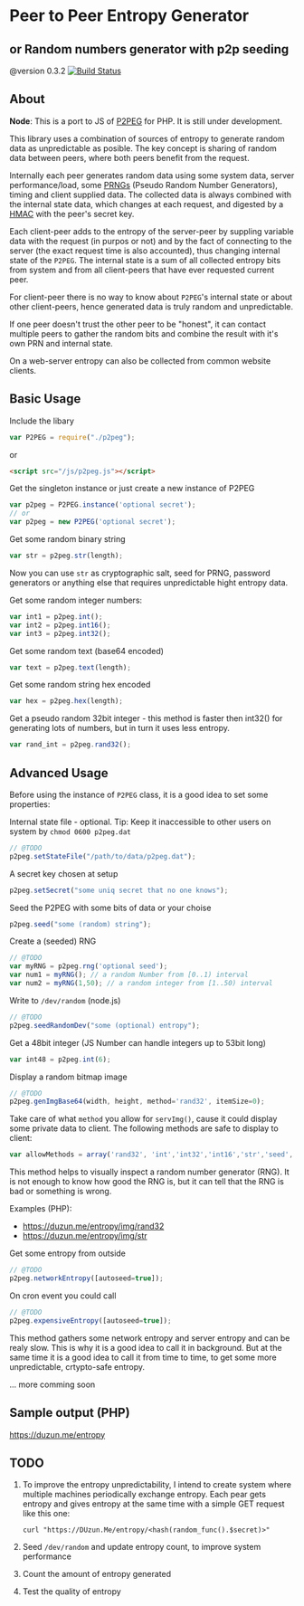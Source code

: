 
# Peer to Peer Entropy Generator
## or Random numbers generator with p2p seeding
@version 0.3.2  [![Build Status](https://travis-ci.org/duzun/p2peg.js.svg?branch=master)](//travis-ci.org/duzun/p2peg.js)

## About

**Node**: This is a port to JS of [P2PEG](//github.com/duzun/P2PEG) for PHP.
It is still under development.

This library uses a combination of sources of entropy to generate random data as unpredictable as posible.
The key concept is sharing of random data between peers, where both peers benefit from the request.

Internally each peer generates random data using some system data, server performance/load,
some [PRNGs](http://en.wikipedia.org/wiki/Pseudorandom_number_generator) (Pseudo Random Number Generators),
timing and client supplied data.
The collected data is always combined with the internal state data, which changes at each request,
and digested by a [HMAC](https://en.wikipedia.org/wiki/Hash-based_message_authentication_code)
with the peer's secret key.

Each client-peer adds to the entropy of the server-peer by suppling variable data with the request
(in purpos or not) and by the fact of connecting to the server (the exact request time is also accounted),
thus changing internal state of the `P2PEG`.
The internal state is a sum of all collected entropy bits from system and from all client-peers
that have ever requested current peer.

For client-peer there is no way to know about `P2PEG`'s internal state or about other client-peers, 
hence generated data is truly random and unpredictable.

If one peer doesn't trust the other peer to be "honest", it can contact multiple peers 
to gather the random bits and combine the result with it's own PRN and internal state.

On a web-server entropy can also be collected from common website clients.


## Basic Usage

Include the libary

```javascript
var P2PEG = require("./p2peg");
```
or
```html
<script src="/js/p2peg.js"></script>
```

Get the singleton instance or just create a new instance of P2PEG

```javascript
var p2peg = P2PEG.instance('optional secret');
// or
var p2peg = new P2PEG('optional secret');
```

Get some random binary string

```javascript
var str = p2peg.str(length);
```

Now you can use `str` as cryptographic salt, seed for PRNG, password generators
or anything else that requires unpredictable hight entropy data.

Get some random integer numbers:

```javascript
var int1 = p2peg.int();
var int2 = p2peg.int16();
var int3 = p2peg.int32();
```

Get some random text (base64 encoded)

```javascript
var text = p2peg.text(length);
```

Get some random string hex encoded

```javascript
var hex = p2peg.hex(length);
```

Get a pseudo random 32bit integer - this method is faster then int32()
for generating lots of numbers, but in turn it uses less entropy.

```javascript
var rand_int = p2peg.rand32();
```

## Advanced Usage

Before using the instance of `P2PEG` class, it is a good idea to set some properties:

Internal state file - optional.
Tip: Keep it inaccessible to other users on system by `chmod 0600 p2peg.dat`

```javascript
// @TODO
p2peg.setStateFile("/path/to/data/p2peg.dat");
```

A secret key chosen at setup

```javascript
p2peg.setSecret("some uniq secret that no one knows");
```

Seed the P2PEG with some bits of data or your choise

```javascript
p2peg.seed("some (random) string");
```

Create a (seeded) RNG

```javascript
// @TODO
var myRNG = p2peg.rng('optional seed');
var num1 = myRNG(); // a random Number from [0..1) interval
var num2 = myRNG(1,50); // a random integer from [1..50) interval

```

Write to `/dev/random` (node.js)

```javascript
// @TODO
p2peg.seedRandomDev("some (optional) entropy");
```

Get a 48bit integer (JS Number can handle integers up to 53bit long)

```javascript
var int48 = p2peg.int(6);
```

Display a random bitmap image

```javascript
// @TODO
p2peg.genImgBase64(width, height, method='rand32', itemSize=0);
```

Take care of what `method` you allow for `servImg()`,
cause it could display some private data to client.
The following methods are safe to display to client:

```javascript
var allowMethods = array('rand32', 'int','int32','int16','str','seed','text','hex','dynEntropy','clientEntropy','networkEntropy');
```

This method helps to visually inspect a random number generator (RNG).
It is not enough to know how good the RNG is, but it can tell that the RNG 
is bad or something is wrong.

Examples (PHP):
- https://duzun.me/entropy/img/rand32
- https://duzun.me/entropy/img/str


Get some entropy from outside

```javascript
// @TODO
p2peg.networkEntropy([autoseed=true]);
```

On cron event you could call

```javascript
// @TODO
p2peg.expensiveEntropy([autoseed=true]);
```

This method gathers some network entropy and server entropy and can be realy slow.
This is why it is a good idea to call it in background.
But at the same time it is a good idea to call it from time to time, 
to get some more unpredictable, crtypto-safe entropy.

 ... more comming soon


## Sample output (PHP)

https://duzun.me/entropy


## TODO

1. To improve the entropy unpredictability, I intend to create system where multiple machines periodically exchange entropy.
Each pear gets entropy and gives entropy at the same time with a simple GET request like this one:

    `curl "https://DUzun.Me/entropy/<hash(random_func().$secret)>"`

2. Seed `/dev/random` and update entropy count, to improve system performance

3. Count the amount of entropy generated

4. Test the quality of entropy



